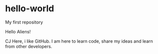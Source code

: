 # hello-world
My first repository

Hello Aliens!

CJ Here, i like GitHub.
I am here to learn code, share my ideas and learn from other developers.
